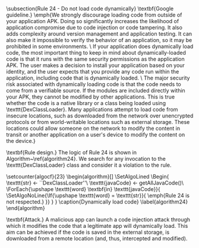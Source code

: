 

\subsection{Rule 24 - Do not load code dynamically} 
\textbf{Google guideline.} \emph{We strongly discourage loading code from outside of your application APK. Doing so significantly increases the likelihood of application compromise due to code injection or code tampering. It also adds complexity around version management and application testing. It can also make it impossible to verify the behavior of an application, so it may be prohibited in some environments.
\\
If your application does dynamically load code, the most important thing to keep in mind about dynamically-loaded code is that it runs with the same security permissions as the application APK. The user makes a decision to install your application based on your identity, and the user expects that you provide any code run within the application, including code that is dynamically loaded.
\\
The major security risk associated with dynamically loading code is that the code needs to come from a verifiable source. If the modules are included directly within your APK, they cannot be modified by other applications. This is true whether the code is a native library or a class being loaded using \texttt{DexClassLoader}. Many applications attempt to load code from insecure locations, such as downloaded from the network over unencrypted protocols or from world-writable locations such as external storage. These locations could allow someone on the network to modify the content in transit or another application on a user's device to modify the content on the device.}

\textbf{Rule design.} The logic of Rule 24 is shown in Algorithm~\ref{algorithm24}. We search for any invocation to the \texttt{DexClassLoader} class and consider it a violation to the rule. 

\setcounter{algocf}{23}
\begin{algorithm}[]
\SetAlgoLined
\Begin{
    \texttt{str} $\leftarrow$ ``DexClassLoader''\\
    \texttt{javaCode} $\leftarrow$ getAllJavaCode()\\
	\ForEach{\upshape \texttt{word} \textbf{in} \texttt{javaCode}}{
	    \SetAlgoNoLine{\If{\upshape \texttt{word} = \texttt{str}}{
	        \emph{Rule 24 is not respected.}
	    }}
	}
}
\caption{Dynamically load code}
\label{algorithm24}
\end{algorithm}

\textbf{Attack.} A malicious app can launch a code injection attack through which it modifies the code that a legitimate app will dynamically load. This aim can be achieved if the code is saved in the external storage, is downloaded from a remote location (and, thus, intercepted and modified). 

